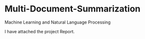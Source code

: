 # Multi-Document-Summarization
Machine Learning and Natural Language Processing

I have attached the project Report.
